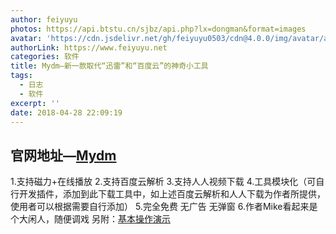 ```yaml
---
author: feiyuyu
photos: https://api.btstu.cn/sjbz/api.php?lx=dongman&format=images
avatar: 'https://cdn.jsdelivr.net/gh/feiyuyu0503/cdn@4.0.0/img/avatar/avater.jpg'
authorLink: https://www.feiyuyu.net
categories: 软件
title: Mydm—新一款取代“迅雷”和“百度云”的神奇小工具
tags:
  - 日志
  - 软件
excerpt: ''
date: 2018-04-28 22:09:19
---
```


官网地址—[Mydm](http://mydownload.ml/)
----------------------------------

1.支持磁力+在线播放 2.支持百度云解析 3.支持人人视频下载 4.工具模块化（可自行开发插件，添加到此下载工具中，如上述百度云解析和人人下载为作者所提供，使用者可以根据需要自行添加） 5.完全免费 无广告 无弹窗 6.作者Mike看起来是个大闲人，随便调戏 另附：[基本操作演示](http://mydmplus.com/res/Mydm/基本操作演示/)
